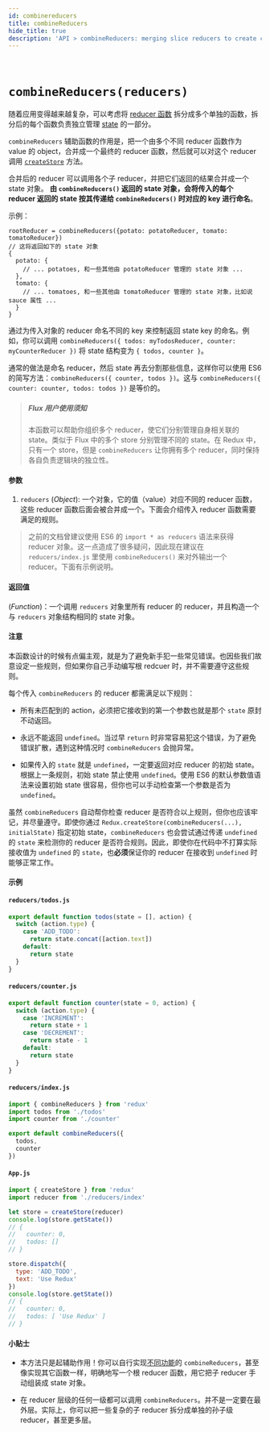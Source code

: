 ```yaml
---
id: combinereducers
title: combineReducers
hide_title: true
description: 'API > combineReducers: merging slice reducers to create combined state'
---
```


&nbsp;

# `combineReducers(reducers)`

随着应用变得越来越复杂，可以考虑将 [reducer 函数](../understanding/thinking-in-redux/Glossary.md#reducer) 拆分成多个单独的函数，拆分后的每个函数负责独立管理 [state](../understanding/thinking-in-redux/Glossary.md#state) 的一部分。

`combineReducers` 辅助函数的作用是，把一个由多个不同 reducer 函数作为 value 的 object，合并成一个最终的 reducer 函数，然后就可以对这个 reducer 调用 [`createStore`](createStore.md) 方法。

合并后的 reducer 可以调用各个子 reducer，并把它们返回的结果合并成一个 state 对象。
**由 `combineReducers()` 返回的 state 对象，会将传入的每个 reducer 返回的 state 按其传递给 `combineReducers()` 时对应的 key 进行命名**。

示例：

```
rootReducer = combineReducers({potato: potatoReducer, tomato: tomatoReducer})
// 这将返回如下的 state 对象
{
  potato: {
    // ... potatoes, 和一些其他由 potatoReducer 管理的 state 对象 ...
  },
  tomato: {
    // ... tomatoes, 和一些其他由 tomatoReducer 管理的 state 对象，比如说 sauce 属性 ...
  }
}
```

通过为传入对象的 reducer 命名不同的 key 来控制返回 state key 的命名。例如，你可以调用 `combineReducers({ todos: myTodosReducer, counter: myCounterReducer })` 将 state 结构变为 `{ todos, counter }`。

通常的做法是命名 reducer，然后 state 再去分割那些信息，这样你可以使用 ES6 的简写方法：`combineReducers({ counter, todos })`。这与 `combineReducers({ counter: counter, todos: todos })` 是等价的。

> ##### Flux 用户使用须知
>
> 本函数可以帮助你组织多个 reducer，使它们分别管理自身相关联的 state。类似于 Flux 中的多个 store 分别管理不同的 state。在 Redux 中，只有一个 store，但是 `combineReducers` 让你拥有多个 reducer，同时保持各自负责逻辑块的独立性。

#### 参数

1. `reducers` (_Object_): 一个对象，它的值（value）对应不同的 reducer 函数，这些 reducer 函数后面会被合并成一个。下面会介绍传入 reducer 函数需要满足的规则。

> 之前的文档曾建议使用 ES6 的 `import * as reducers` 语法来获得 reducer 对象。这一点造成了很多疑问，因此现在建议在 `reducers/index.js` 里使用 `combineReducers()` 来对外输出一个 reducer。下面有示例说明。

#### 返回值

(_Function_)：一个调用 `reducers` 对象里所有 reducer 的 reducer，并且构造一个与 `reducers` 对象结构相同的 state 对象。

#### 注意

本函数设计的时候有点偏主观，就是为了避免新手犯一些常见错误。也因些我们故意设定一些规则，但如果你自己手动编写根 redcuer 时，并不需要遵守这些规则。

每个传入 `combineReducers` 的 reducer 都需满足以下规则：

- 所有未匹配到的 action，必须把它接收到的第一个参数也就是那个 `state` 原封不动返回。

- 永远不能返回 `undefined`。当过早 `return` 时非常容易犯这个错误，为了避免错误扩散，遇到这种情况时 `combineReducers` 会抛异常。

- 如果传入的 `state` 就是 `undefined`，一定要返回对应 reducer 的初始 state。根据上一条规则，初始 state 禁止使用 `undefined`。使用 ES6 的默认参数值语法来设置初始 state 很容易，但你也可以手动检查第一个参数是否为 `undefined`。

虽然 `combineReducers` 自动帮你检查 reducer 是否符合以上规则，但你也应该牢记，并尽量遵守。即使你通过 `Redux.createStore(combineReducers(...), initialState)` 指定初始 state，`combineReducers` 也会尝试通过传递 `undefined` 的 `state` 来检测你的 reducer 是否符合规则。因此，即使你在代码中不打算实际接收值为 `undefined` 的 `state`，也**必须**保证你的 reducer 在接收到 `undefined` 时能够正常工作。

#### 示例

#### `reducers/todos.js`

```js
export default function todos(state = [], action) {
  switch (action.type) {
    case 'ADD_TODO':
      return state.concat([action.text])
    default:
      return state
  }
}
```

#### `reducers/counter.js`

```js
export default function counter(state = 0, action) {
  switch (action.type) {
    case 'INCREMENT':
      return state + 1
    case 'DECREMENT':
      return state - 1
    default:
      return state
  }
}
```

#### `reducers/index.js`

```js
import { combineReducers } from 'redux'
import todos from './todos'
import counter from './counter'

export default combineReducers({
  todos,
  counter
})
```

#### `App.js`

```js
import { createStore } from 'redux'
import reducer from './reducers/index'

let store = createStore(reducer)
console.log(store.getState())
// {
//   counter: 0,
//   todos: []
// }

store.dispatch({
  type: 'ADD_TODO',
  text: 'Use Redux'
})
console.log(store.getState())
// {
//   counter: 0,
//   todos: [ 'Use Redux' ]
// }
```

#### 小贴士

- 本方法只是起辅助作用！你可以自行实现[不同功能](https://github.com/acdlite/reduce-reducers)的 `combineReducers`，甚至像实现其它函数一样，明确地写一个根 reducer 函数，用它把子 reducer 手动组装成 state 对象。

- 在 reducer 层级的任何一级都可以调用 `combineReducers`。并不是一定要在最外层。实际上，你可以把一些复杂的子 reducer 拆分成单独的孙子级 reducer，甚至更多层。

